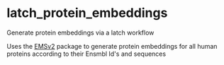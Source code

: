 # latch_protein_embeddings
Generate protein embeddings via a latch workflow

Uses the [EMSv2](https://github.com/facebookresearch/esm) package to generate protein embeddings for all human proteins according to their Ensmbl Id's and sequences
